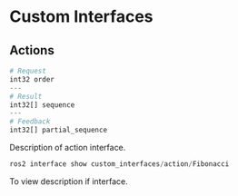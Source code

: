 # Custom Interfaces

## Actions

```python
# Request
int32 order
---
# Result
int32[] sequence
---
# Feedback
int32[] partial_sequence
```
Description of action interface.

```python
ros2 interface show custom_interfaces/action/Fibonacci 
```
To view description if interface.